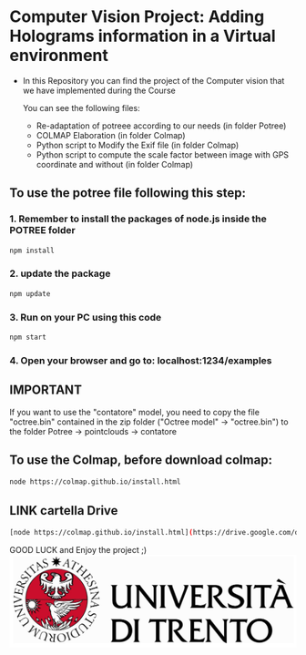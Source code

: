 
# Computer Vision Project: Adding Holograms information in a Virtual environment

* In this Repository you can find the project of the Computer vision that we have implemented during the Course
    
    You can see the following files:
    - Re-adaptation of potreee according to our needs (in folder Potree)
    - COLMAP Elaboration (in folder Colmap)
    - Python script to Modify the Exif file (in folder Colmap)
    - Python script to compute the scale factor between image with GPS coordinate and without (in folder Colmap)

## To use the potree file following this step:
### 1. Remember to install the packages of node.js inside the POTREE folder
```bash
npm install
```
### 2. update the package
```bash
npm update
```
### 3. Run on your PC using this code
```bash
npm start
```

### 4. Open your browser and go to: localhost:1234/examples

## IMPORTANT
If you want to use the "contatore" model, you need to copy the file "octree.bin" contained in the zip folder ("Octree model" -> "octree.bin") to the folder Potree -> pointclouds -> contatore

## To use the Colmap, before download colmap:
```bash
node https://colmap.github.io/install.html
```
## LINK cartella Drive
```bash
[node https://colmap.github.io/install.html](https://drive.google.com/drive/folders/1WZzmiA6ENdciClsUQAceOtXoeA8wS4z_?usp=sharing)https://drive.google.com/drive/folders/1WZzmiA6ENdciClsUQAceOtXoeA8wS4z_?usp=sharing
```

GOOD LUCK and Enjoy the project ;)
![CV Progect](images/logo_uni.jpg)
